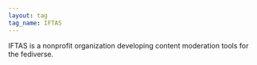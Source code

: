 ```yaml
---
layout: tag
tag_name: IFTAS
---
```


IFTAS is a nonprofit organization developing content moderation tools for the fediverse.
